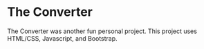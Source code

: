 # The Converter

The Converter was another fun personal project. This project uses HTML/CSS, Javascript, and Bootstrap.
